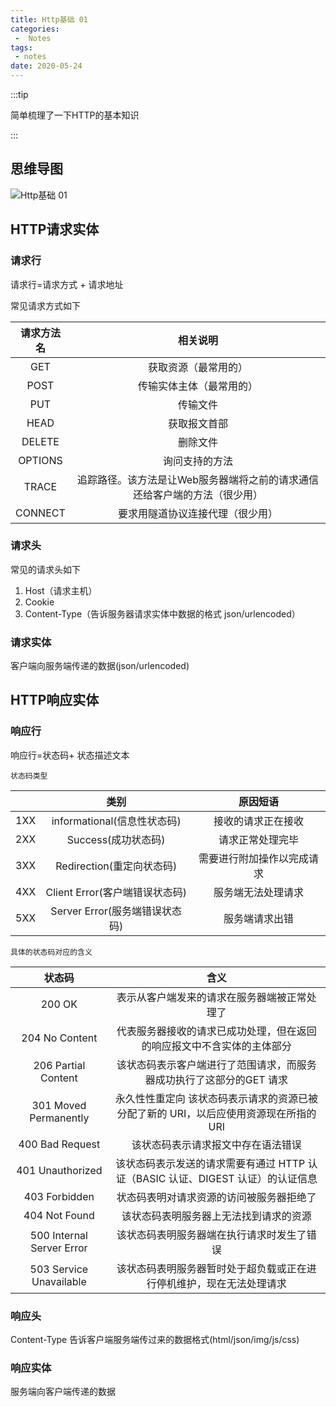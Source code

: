 ```yaml
---
title: Http基础 01
categories:
 -  Notes
tags:
 - notes
date: 2020-05-24
---
```



:::tip

简单梳理了一下HTTP的基本知识

:::

<!-- more -->


## 思维导图

<img :src="$withBase('/Notes/Http基础 01.jpg')" alt="Http基础 01">



## HTTP请求实体

### 请求行

请求行=请求方式 + 请求地址

常见请求方式如下

| 请求方法名 |                           相关说明                           |
| :--------: | :----------------------------------------------------------: |
|    GET     |                     获取资源（最常用的）                     |
|    POST    |                   传输实体主体（最常用的）                   |
|    PUT     |                           传输文件                           |
|    HEAD    |                         获取报文首部                         |
|   DELETE   |                           删除文件                           |
|  OPTIONS   |                        询问支持的方法                        |
|   TRACE    | 追踪路径。该方法是让Web服务器端将之前的请求通信还给客户端的方法（很少用） |
|  CONNECT   |               要求用隧道协议连接代理（很少用）               |



### 请求头

常见的请求头如下
  
1. Host（请求主机）
2. Cookie
3. Content-Type（告诉服务器请求实体中数据的格式 json/urlencoded）

### 请求实体

客户端向服务端传递的数据(json/urlencoded)

## HTTP响应实体

### 响应行

响应行=状态码+ 状态描述文本

`状态码类型`

|      |              类别              |          原因短语          |
| :--: | :----------------------------: | :------------------------: |
| 1XX  |  informational(信息性状态码)   |     接收的请求正在接收     |
| 2XX  |      Success(成功状态码)       |      请求正常处理完毕      |
| 3XX  |   Redirection(重定向状态码)    | 需要进行附加操作以完成请求 |
| 4XX  | Client Error(客户端错误状态码) |     服务端无法处理请求     |
| 5XX  | Server Error(服务端错误状态码) |       服务端请求出错       |


`具体的状态码对应的含义`

| 状态码  |              含义              |
| :--: | :----------------------------: |
| 200 OK |  表示从客户端发来的请求在服务器端被正常处理了   |
| 204 No Content  |      代表服务器接收的请求已成功处理，但在返回的响应报文中不含实体的主体部分      | 
| 206 Partial Content  |   该状态码表示客户端进行了范围请求，而服务器成功执行了这部分的GET 请求    |
| 301 Moved Permanently  |永久性性重定向 该状态码表示请求的资源已被分配了新的 URI，以后应使用资源现在所指的 URI |  
| 400 Bad Request | 该状态码表示请求报文中存在语法错误 |  
| 401 Unauthorized | 该状态码表示发送的请求需要有通过 HTTP 认证（BASIC 认证、DIGEST 认证）的认证信息 |  
| 403 Forbidden | 状态码表明对请求资源的访问被服务器拒绝了 |  
| 404 Not Found | 该状态码表明服务器上无法找到请求的资源 |  
| 500 Internal Server Error | 该状态码表明服务器端在执行请求时发生了错误 |
| 503 Service Unavailable | 该状态码表明服务器暂时处于超负载或正在进行停机维护，现在无法处理请求 |

### 响应头

Content-Type 告诉客户端服务端传过来的数据格式(html/json/img/js/css)

### 响应实体

服务端向客户端传递的数据